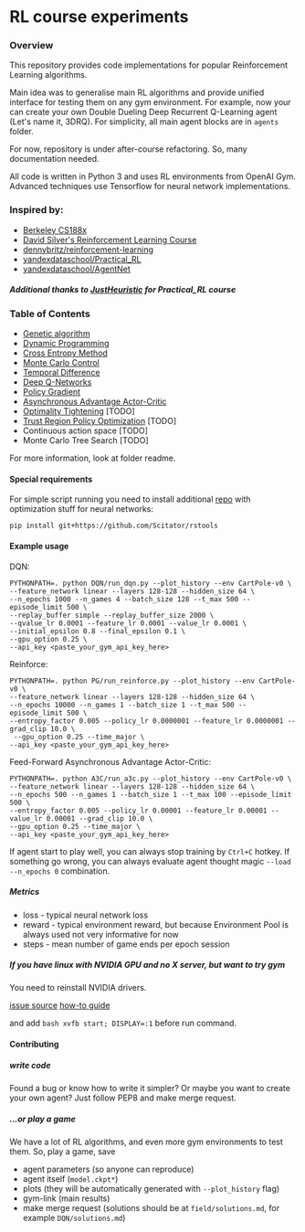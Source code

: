 # RL course experiments

### Overview
This repository provides code implementations for popular Reinforcement Learning algorithms.

Main idea was to generalise main RL algorithms and provide unified interface for testing them on any gym environment. 
For example, now your can create your own Double Dueling Deep Recurrent Q-Learning agent (Let's name it, 3DRQ). 
For simplicity, all main agent blocks are in `agents` folder. 

For now, repository is under after-course refactoring. So, many documentation needed.

All code is written in Python 3 and uses RL environments from OpenAI Gym. 
Advanced techniques use Tensorflow for neural network implementations.

### Inspired by:
* [Berkeley CS188x](http://ai.berkeley.edu/home.html)
* [David Silver's Reinforcement Learning Course](http://www0.cs.ucl.ac.uk/staff/d.silver/web/Teaching.html)
* [dennybritz/reinforcement-learning](https://github.com/dennybritz/reinforcement-learning)
* [yandexdataschool/Practical_RL](https://github.com/yandexdataschool/Practical_RL)
* [yandexdataschool/AgentNet](https://github.com/yandexdataschool/AgentNet)

##### Additional thanks to [JustHeuristic](https://github.com/justheuristic) for Practical_RL course

### Table of Contents
* [Genetic algorithm](https://github.com/Scitator/rl-course-experiments/tree/master/GEN)
* [Dynamic Programming](https://github.com/Scitator/rl-course-experiments/tree/master/DP)
* [Cross Entropy Method](https://github.com/Scitator/rl-course-experiments/tree/master/CEM)
* [Monte Carlo Control](https://github.com/Scitator/rl-course-experiments/tree/master/MC)
* [Temporal Difference](https://github.com/Scitator/rl-course-experiments/tree/master/TD)
* [Deep Q-Networks](https://github.com/Scitator/rl-course-experiments/tree/master/DQN)
* [Policy Gradient](https://github.com/Scitator/rl-course-experiments/tree/master/PG)
* [Asynchronous Advantage Actor-Critic](https://github.com/Scitator/rl-course-experiments/tree/master/A3C)
* [Optimality Tightening](https://arxiv.org/abs/1611.01606) [TODO]
* [Trust Region Policy Optimization](https://arxiv.org/abs/1502.05477) [TODO]
* Continuous action space [TODO]
* Monte Carlo Tree Search [TODO]

For more information, look at folder readme.

#### Special requirements

For simple script running you need to install additional [repo](https://github.com/Scitator/rstools) with optimization stuff for neural networks:

`pip install git+https://github.com/Scitator/rstools`

#### Example usage

DQN:

```
PYTHONPATH=. python DQN/run_dqn.py --plot_history --env CartPole-v0 \
--feature_network linear --layers 128-128 --hidden_size 64 \
--n_epochs 1000 --n_games 4 --batch_size 128 --t_max 500 --episode_limit 500 \
--replay_buffer simple --replay_buffer_size 2000 \
--qvalue_lr 0.0001 --feature_lr 0.0001 --value_lr 0.0001 \
--initial_epsilon 0.8 --final_epsilon 0.1 \
--gpu_option 0.25 \
--api_key <paste_your_gym_api_key_here>
```

Reinforce:

```
PYTHONPATH=. python PG/run_reinforce.py --plot_history --env CartPole-v0 \ 
--feature_network linear --layers 128-128 --hidden_size 64 \ 
--n_epochs 10000 --n_games 1 --batch_size 1 --t_max 500 --episode_limit 500 \
--entropy_factor 0.005 --policy_lr 0.0000001 --feature_lr 0.0000001 --grad_clip 10.0 \ 
 --gpu_option 0.25 --time_major \
--api_key <paste_your_gym_api_key_here>
```

Feed-Forward Asynchronous Advantage Actor-Critic:

```
PYTHONPATH=. python A3C/run_a3c.py --plot_history --env CartPole-v0 \
--feature_network linear --layers 128-128 --hidden_size 64 \  
--n_epochs 500 --n_games 1 --batch_size 1 --t_max 100 --episode_limit 500 \
--entropy_factor 0.005 --policy_lr 0.00001 --feature_lr 0.00001 --value_lr 0.00001 --grad_clip 10.0 \
--gpu_option 0.25 --time_major \
--api_key <paste_your_gym_api_key_here>
```

If agent start to play well, you can always stop training by `Ctrl+C` hotkey.
If something go wrong, you can always evaluate agent thought magic `--load --n_epochs 0` 
combination.

##### Metrics

- loss - typical neural network loss
- reward - typical environment reward, 
but because Environment Pool is always used not very informative for now
- steps - mean number of game ends per epoch session

##### If you have linux with NVIDIA GPU and no X server, but want to try gym

You need to reinstall NVIDIA drivers.

[issue source](https://github.com/openai/gym/issues/366)
[how-to guide](https://davidsanwald.github.io/2016/11/13/building-tensorflow-with-gpu-support.html)

and add `bash xvfb start; DISPLAY=:1` before run command. 

#### Contributing

##### write code

Found a bug or know how to write it simpler? 
Or maybe you want to create your own agent? 
Just follow PEP8 and make merge request.

##### ...or play a game

We have a lot of RL algorithms, and even more gym environments to test them. 
So, play a game, save
* agent parameters (so anyone can reproduce)
* agent itself (`model.ckpt*`)
* plots (they will be automatically generated with `--plot_history` flag)
* gym-link (main results)
* make merge request (solutions should be at `field/solutions.md`, for example `DQN/solutions.md`)
